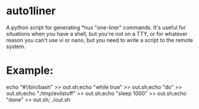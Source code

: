 # auto1liner
A python script for generating *nux "one-liner" commands. It's useful for situations when you have a shell, but you're not on a TTY, or for whatever reason you can't use vi or nano, but you need to write a script to the remote system.

# Example:



echo "#!/bin/bash" >> out.sh;echo "while true" >> out.sh;echo "do" >> out.sh;echo "./tmp/evilstuff" >> out.sh;echo "sleep 1000" >> out.sh;echo "done" >> out.sh; ./out.sh


